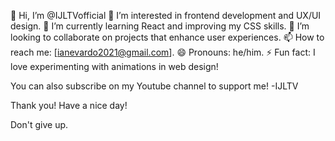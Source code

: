 👋 Hi, I’m @IJLTVofficial
👀 I’m interested in frontend development and UX/UI design.
🌱 I’m currently learning React and improving my CSS skills.
💞️ I’m looking to collaborate on projects that enhance user experiences.
📫 How to reach me: [ianevardo2021@gmail.com].
😄 Pronouns: he/him.
⚡ Fun fact: I love experimenting with animations in web design!

You can also subscribe on my Youtube channel to support me!
-IJLTV

Thank you!
Have a nice day!

Don't give up.

<!---
IJLTVofficial/IJLTVofficial is a ✨ special ✨ repository because its `README.md` (this file) appears on your GitHub profile.
You can click the Preview link to take a look at your changes.
--->

